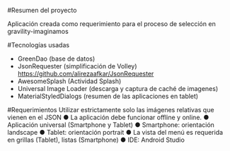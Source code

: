 #Resumen del proyecto

Aplicación creada como requerimiento para el proceso de selección en gravility-imaginamos

#Tecnologías usadas

- GreenDao (base de datos)
- JsonRequester (simplificación de Volley) https://github.com/alirezaafkar/JsonRequester
- AwesomeSplash (Actividad Splash)
- Universal Image Loader (descarga y captura de caché de imagenes)
- MaterialStyledDialogs (resumen de las aplicaciones en tablet)

#Requerimientos
 Utilizar estrictamente solo las imágenes relativas que vienen en el JSON 
 ● La aplicación debe funcionar offline y online. 
 ● Aplicación universal (Smartphone y Tablet) 
 ● Smartphone: orientación landscape 
 ● Tablet: orientación portrait 
 ● La vista del menú es requerida en grillas (Tablet), listas (Smartphone) 
 ● IDE: Android Studio  

